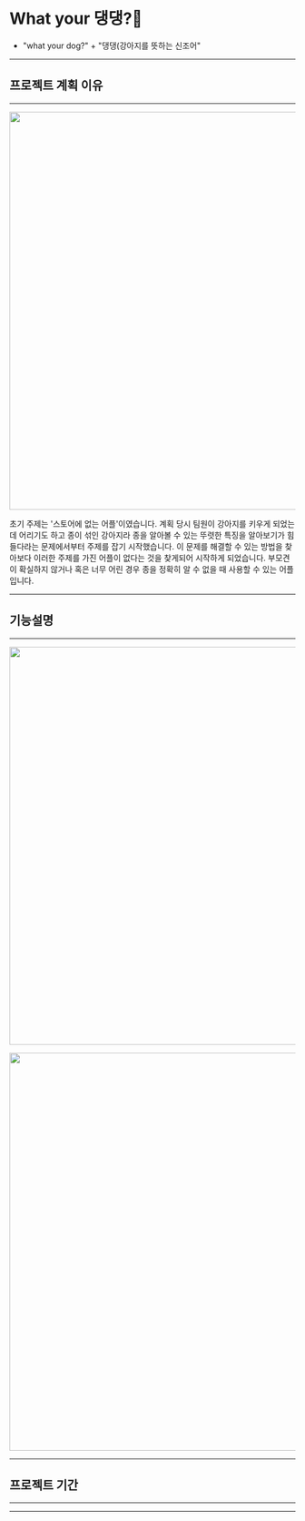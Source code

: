 # What your 댕댕?🐶 
- "what your dog?" + "댕댕(강아지를 뜻하는 신조어"
-----
## 프로젝트 계획 이유
----

<p align="center"><img src="https://user-images.githubusercontent.com/35482219/111881503-03942c80-89f4-11eb-80c9-848fe6fbbcfa.png" width="700" ></p>

 초기 주제는 '스토어에 없는 어플'이였습니다. 계획 당시 팀원이 강아지를 키우게 되었는데 어리기도 하고 종이 섞인 강아지라 종을 알아볼 수 있는 뚜렷한 특징을 알아보기가 힘들다라는 문제에서부터 주제를 잡기 시작했습니다. 이 문제를 해결할 수 있는 방법을 찾아보다 이러한 주제를 가진 어플이 없다는 것을 찾게되어 시작하게 되었습니다. 
 부모견이 확실하지 않거나 혹은 너무 어린 경우 종을 정확히 알 수 없을 때 사용할 수 있는 어플입니다.
   
     
 -----
 ## 기능설명
 ----
 <p align="center"><img src="https://user-images.githubusercontent.com/35482219/111881507-042cc300-89f4-11eb-88fc-1b24a1a974b7.png" width="700" ></p>
 <p align="center"><img src="https://user-images.githubusercontent.com/35482219/111881509-04c55980-89f4-11eb-9fac-1e4d55c6ed8d.png" width="700" ></p>
 
 -----
 ## 프로젝트 기간
 ----
 -----
